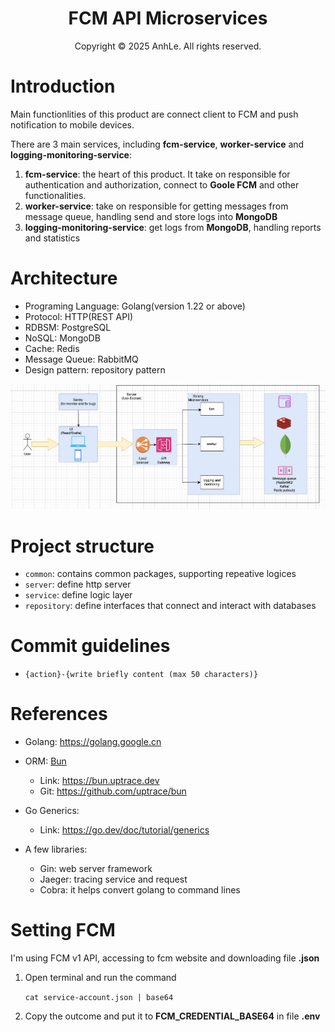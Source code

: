 <div align="center">
<h1>FCM API Microservices</h1>
Copyright © 2025 AnhLe. All rights reserved.
</div>

# Introduction
Main functionlities of this product are connect client to FCM and push notification to mobile devices.

There are 3 main services, including **fcm-service**, **worker-service** and **logging-monitoring-service**:

1. **fcm-service**: the heart of this product. It take on responsible for authentication and authorization, connect to **Goole FCM** and other functionalities.
2. **worker-service**: take on responsible for getting messages from message queue, handling send and store logs into **MongoDB**
3. **logging-monitoring-service**: get logs from **MongoDB**, handling reports and statistics


# Architecture
- Programing Language: Golang(version 1.22 or above)
- Protocol: HTTP(REST API)
- RDBSM: PostgreSQL
- NoSQL: MongoDB
- Cache: Redis
- Message Queue: RabbitMQ
- Design pattern: repository pattern

![Project Architecture](/assets/images/architecture.png)

# Project structure
- `common`: contains common packages, supporting repeative logices
- `server`: define http server
- `service`: define logic layer
- `repository`: define interfaces that connect and interact with databases

# Commit guidelines
- `{action}-{write briefly content (max 50 characters)}`

# References
- Golang: https://golang.google.cn

- ORM: [Bun](https://bun.uptrace.dev/)
    - Link: https://bun.uptrace.dev
    - Git: https://github.com/uptrace/bun

- Go Generics:
    - Link: https://go.dev/doc/tutorial/generics

- A few libraries:
    - Gin: web server framework
    - Jaeger: tracing service and request
    - Cobra: it helps convert golang to command lines

# Setting FCM
I'm using FCM v1 API, accessing to fcm website and downloading file **<name>.json**
1. Open terminal and run the command

    `cat service-account.json | base64`

2. Copy the outcome and put it to **FCM_CREDENTIAL_BASE64** in file **.env**

